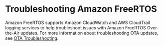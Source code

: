 # Troubleshooting Amazon FreeRTOS<a name="troubleshooting_overview-afr"></a>

Amazon FreeRTOS supports Amazon CloudWatch and AWS CloudTrail logging services to help troubleshoot issues with Amazon FreeRTOS Over\-the\-Air updates\. For more information about troubleshooting OTA updates, see [OTA Troubleshooting](https://docs.aws.amazon.com/freertos/latest/userguide/ota-troubleshooting.html)\.